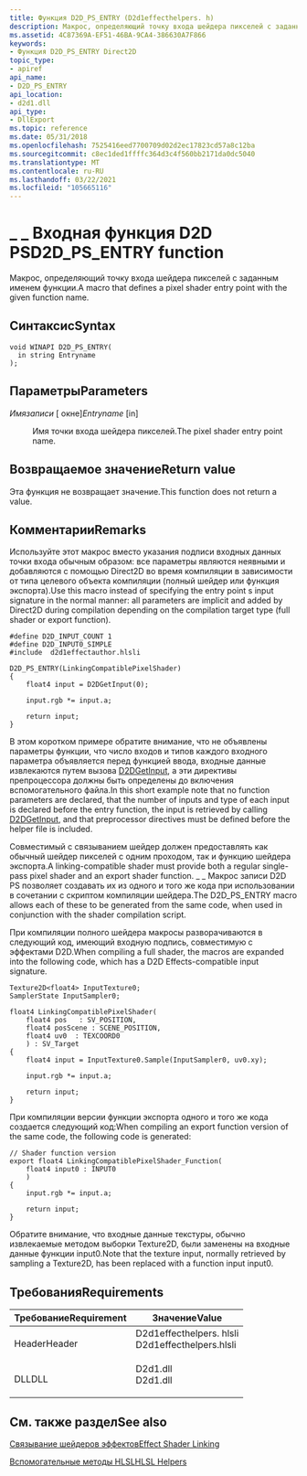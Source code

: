 ```yaml
---
title: Функция D2D_PS_ENTRY (D2d1effecthelpers. h)
description: Макрос, определяющий точку входа шейдера пикселей с заданным именем функции.
ms.assetid: 4C87369A-EF51-46BA-9CA4-386630A7F866
keywords:
- Функция D2D_PS_ENTRY Direct2D
topic_type:
- apiref
api_name:
- D2D_PS_ENTRY
api_location:
- d2d1.dll
api_type:
- DllExport
ms.topic: reference
ms.date: 05/31/2018
ms.openlocfilehash: 7525416eed7700709d02d2ec17823cd57a8c12ba
ms.sourcegitcommit: c8ec1ded1ffffc364d3c4f560bb2171da0dc5040
ms.translationtype: MT
ms.contentlocale: ru-RU
ms.lasthandoff: 03/22/2021
ms.locfileid: "105665116"
---
```

# <a name="d2d_ps_entry-function"></a><span data-ttu-id="a3359-104">\_ \_ Входная функция D2D PS</span><span class="sxs-lookup"><span data-stu-id="a3359-104">D2D\_PS\_ENTRY function</span></span>

<span data-ttu-id="a3359-105">Макрос, определяющий точку входа шейдера пикселей с заданным именем функции.</span><span class="sxs-lookup"><span data-stu-id="a3359-105">A macro that defines a pixel shader entry point with the given function name.</span></span>

## <a name="syntax"></a><span data-ttu-id="a3359-106">Синтаксис</span><span class="sxs-lookup"><span data-stu-id="a3359-106">Syntax</span></span>

``` syntax
void WINAPI D2D_PS_ENTRY(
  in string Entryname
);
```

## <a name="parameters"></a><span data-ttu-id="a3359-107">Параметры</span><span class="sxs-lookup"><span data-stu-id="a3359-107">Parameters</span></span>

<dl> <dt>

<span data-ttu-id="a3359-108">*Имязаписи* \[ окне\]</span><span class="sxs-lookup"><span data-stu-id="a3359-108">*Entryname* \[in\]</span></span>
</dt> <dd>

<span data-ttu-id="a3359-109">Имя точки входа шейдера пикселей.</span><span class="sxs-lookup"><span data-stu-id="a3359-109">The pixel shader entry point name.</span></span>

</dd> </dl>

## <a name="return-value"></a><span data-ttu-id="a3359-110">Возвращаемое значение</span><span class="sxs-lookup"><span data-stu-id="a3359-110">Return value</span></span>

<span data-ttu-id="a3359-111">Эта функция не возвращает значение.</span><span class="sxs-lookup"><span data-stu-id="a3359-111">This function does not return a value.</span></span>

## <a name="remarks"></a><span data-ttu-id="a3359-112">Комментарии</span><span class="sxs-lookup"><span data-stu-id="a3359-112">Remarks</span></span>

<span data-ttu-id="a3359-113">Используйте этот макрос вместо указания подписи входных данных точки входа обычным образом: все параметры являются неявными и добавляются с помощью Direct2D во время компиляции в зависимости от типа целевого объекта компиляции (полный шейдер или функция экспорта).</span><span class="sxs-lookup"><span data-stu-id="a3359-113">Use this macro instead of specifying the entry point s input signature in the normal manner: all parameters are implicit and added by Direct2D during compilation depending on the compilation target type (full shader or export function).</span></span>

``` syntax
#define D2D_INPUT_COUNT 1 
#define D2D_INPUT0_SIMPLE 
#include  d2d1effectauthor.hlsli  

D2D_PS_ENTRY(LinkingCompatiblePixelShader) 
{ 
    float4 input = D2DGetInput(0);  

    input.rgb *= input.a; 

    return input; 
} 
```

<span data-ttu-id="a3359-114">В этом коротком примере обратите внимание, что не объявлены параметры функции, что число входов и типов каждого входного параметра объявляется перед функцией ввода, входные данные извлекаются путем вызова [D2DGetInput](d2dgetinput.md), а эти директивы препроцессора должны быть определены до включения вспомогательного файла.</span><span class="sxs-lookup"><span data-stu-id="a3359-114">In this short example note that no function parameters are declared, that the number of inputs and type of each input is declared before the entry function, the input is retrieved by calling [D2DGetInput](d2dgetinput.md), and that preprocessor directives must be defined before the helper file is included.</span></span>

<span data-ttu-id="a3359-115">Совместимый с связыванием шейдер должен предоставлять как обычный шейдер пикселей с одним проходом, так и функцию шейдера экспорта.</span><span class="sxs-lookup"><span data-stu-id="a3359-115">A linking-compatible shader must provide both a regular single-pass pixel shader and an export shader function.</span></span> <span data-ttu-id="a3359-116">\_ \_ Макрос записи D2D PS позволяет создавать их из одного и того же кода при использовании в сочетании с скриптом компиляции шейдера.</span><span class="sxs-lookup"><span data-stu-id="a3359-116">The D2D\_PS\_ENTRY macro allows each of these to be generated from the same code, when used in conjunction with the shader compilation script.</span></span>

<span data-ttu-id="a3359-117">При компиляции полного шейдера макросы разворачиваются в следующий код, имеющий входную подпись, совместимую с эффектами D2D.</span><span class="sxs-lookup"><span data-stu-id="a3359-117">When compiling a full shader, the macros are expanded into the following code, which has a D2D Effects-compatible input signature.</span></span>

``` syntax
Texture2D<float4> InputTexture0; 
SamplerState InputSampler0; 

float4 LinkingCompatiblePixelShader(
    float4 pos   : SV_POSITION,   
    float4 posScene : SCENE_POSITION,    
    float4 uv0  : TEXCOORD0 
    ) : SV_Target 
{ 
    float4 input = InputTexture0.Sample(InputSampler0, uv0.xy);  

    input.rgb *= input.a; 

    return input; 
} 
```

<span data-ttu-id="a3359-118">При компиляции версии функции экспорта одного и того же кода создается следующий код:</span><span class="sxs-lookup"><span data-stu-id="a3359-118">When compiling an export function version of the same code, the following code is generated:</span></span>

``` syntax
// Shader function version 
export float4 LinkingCompatiblePixelShader_Function( 
    float4 input0 : INPUT0 
    ) 
{ 
    input.rgb *= input.a; 

    return input; 
} 
```

<span data-ttu-id="a3359-119">Обратите внимание, что входные данные текстуры, обычно извлекаемые методом выборки Texture2D, были заменены на входные данные функции input0.</span><span class="sxs-lookup"><span data-stu-id="a3359-119">Note that the texture input, normally retrieved by sampling a Texture2D, has been replaced with a function input input0.</span></span>

## <a name="requirements"></a><span data-ttu-id="a3359-120">Требования</span><span class="sxs-lookup"><span data-stu-id="a3359-120">Requirements</span></span>



| <span data-ttu-id="a3359-121">Требование</span><span class="sxs-lookup"><span data-stu-id="a3359-121">Requirement</span></span> | <span data-ttu-id="a3359-122">Значение</span><span class="sxs-lookup"><span data-stu-id="a3359-122">Value</span></span> |
|-------------------|----------------------------------------------------------------------------------------------------|
| <span data-ttu-id="a3359-123">Header</span><span class="sxs-lookup"><span data-stu-id="a3359-123">Header</span></span><br/> | <dl> <span data-ttu-id="a3359-124"><dt>D2d1effecthelpers. hlsli</dt></span><span class="sxs-lookup"><span data-stu-id="a3359-124"><dt>D2d1effecthelpers.hlsli</dt></span></span> </dl> |
| <span data-ttu-id="a3359-125">DLL</span><span class="sxs-lookup"><span data-stu-id="a3359-125">DLL</span></span><br/>    | <dl> <span data-ttu-id="a3359-126"><dt>D2d1.dll</dt></span><span class="sxs-lookup"><span data-stu-id="a3359-126"><dt>D2d1.dll</dt></span></span> </dl>                |



## <a name="see-also"></a><span data-ttu-id="a3359-127">См. также раздел</span><span class="sxs-lookup"><span data-stu-id="a3359-127">See also</span></span>

<dl> <dt>

[<span data-ttu-id="a3359-128">Связывание шейдеров эффектов</span><span class="sxs-lookup"><span data-stu-id="a3359-128">Effect Shader Linking</span></span>](effect-shader-linking.md)
</dt> <dt>

[<span data-ttu-id="a3359-129">Вспомогательные методы HLSL</span><span class="sxs-lookup"><span data-stu-id="a3359-129">HLSL Helpers</span></span>](hlsl-helpers.md)
</dt> </dl>

 

 





